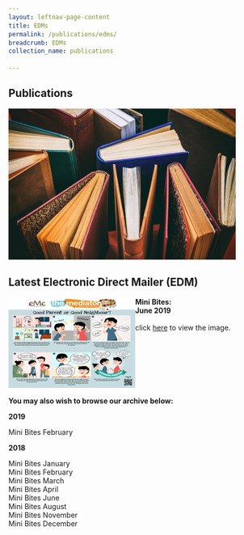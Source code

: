 ```yaml
---
layout: leftnav-page-content
title: EDMs
permalink: /publications/edms/
breadcrumb: EDMs
collection_name: publications

---
```


<style>
  .image {width: 600px;}
  .image img {max-width: 100%;}
  .flex-container {display: flex;}
  .flex-container .flex-box (justify-content: flex-center;)
</style>

Publications
---

<div class="image"><img src="/images/1504172802236.jpg/"></div>

Latest Electronic Direct Mailer (EDM)
---

<div class="flex-container">
  <div class="flex-box"><img src="/images/1561634316796.png/"></div>
  <div class="flex-box"><b>Mini Bites:<br>June 2019</b><br><br>click <a href="#" target="_blank">here</a> to view the image.</div>
</div>

**You may also wish to browse our archive below:**

**2019**

Mini Bites February

**2018**

Mini Bites January<br>
Mini Bites February<br>
Mini Bites March<br>
Mini Bites April<br>
Mini Bites June<br>
Mini Bites August<br>
Mini Bites November<br>
Mini Bites December<br>
